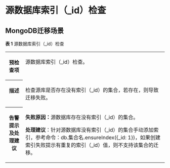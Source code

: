 # 源数据库索引（\_id）检查<a name="drs_11_0114"></a>

## MongoDB迁移场景<a name="section834844911539"></a>

**表 1**  源数据库索引（\_id）检查

<a name="table1286312219628"></a>
<table><tbody><tr id="row1333815319628"><th class="firstcol" valign="top" width="11%" id="mcps1.2.3.1.1"><p id="p16418526191940"><a name="p16418526191940"></a><a name="p16418526191940"></a><strong id="b13549013191940"><a name="b13549013191940"></a><a name="b13549013191940"></a>预检查项</strong></p>
</th>
<td class="cellrowborder" valign="top" width="89%" headers="mcps1.2.3.1.1 "><p id="p59157410191053"><a name="p59157410191053"></a><a name="p59157410191053"></a>源数据库索引（_id）检查。</p>
</td>
</tr>
<tr id="row59198819628"><th class="firstcol" valign="top" width="11%" id="mcps1.2.3.2.1"><p id="p12227812191940"><a name="p12227812191940"></a><a name="p12227812191940"></a><strong id="b42941445191940"><a name="b42941445191940"></a><a name="b42941445191940"></a>描述</strong></p>
</th>
<td class="cellrowborder" valign="top" width="89%" headers="mcps1.2.3.2.1 "><p id="p2174934014558"><a name="p2174934014558"></a><a name="p2174934014558"></a>检查源库是否存在没有索引（_id）的集合，若存在，则导致迁移失败。</p>
</td>
</tr>
<tr id="row5971331319628"><th class="firstcol" valign="top" width="11%" id="mcps1.2.3.3.1"><p id="p31582987191940"><a name="p31582987191940"></a><a name="p31582987191940"></a><strong id="b15811431191940"><a name="b15811431191940"></a><a name="b15811431191940"></a>告警提示及<strong id="b117671048113514"><a name="b117671048113514"></a><a name="b117671048113514"></a>处理建议</strong></strong></p>
</th>
<td class="cellrowborder" valign="top" width="89%" headers="mcps1.2.3.3.1 "><p id="p1922623283013"><a name="p1922623283013"></a><a name="p1922623283013"></a><strong id="b839165483018"><a name="b839165483018"></a><a name="b839165483018"></a>失败原因：</strong>源数据库存在没有索引（_id）的集合。</p>
<p id="p7398373485"><a name="p7398373485"></a><a name="p7398373485"></a><strong id="b17206281884"><a name="b17206281884"></a><a name="b17206281884"></a>处理建议</strong>：针对源数据库没有索引（_id）的集合手动添加索引，参考命令：db.集合名.ensureIndex({_id: 1})，如果创建索引失败提示有重复的索引（_id）值，则不支持该集合的迁移。</p>
</td>
</tr>
</tbody>
</table>

